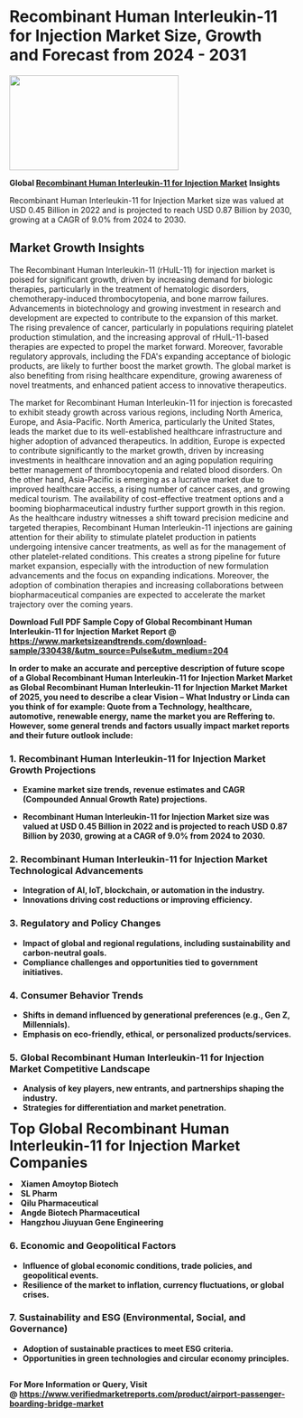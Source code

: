 <H1>Recombinant Human Interleukin-11 for Injection Market Size, Growth and Forecast from 2024 - 2031</H1><img class="aligncenter size-medium wp-image-584254" src="https://thirdeyenews.in/wp-content/uploads/2024/09/Global-Market-Research-300x168.jpeg" alt="" width="300" height="168" /><p><strong>Global&nbsp;<a href="https://www.marketsizeandtrends.com/download-sample/330438/&amp;utm_source=Pulse&amp;utm_medium=204">Recombinant Human Interleukin-11 for Injection Market</a> Insights</strong></p><p>Recombinant Human Interleukin-11 for Injection Market size was valued at USD 0.45 Billion in 2022 and is projected to reach USD 0.87 Billion by 2030, growing at a CAGR of 9.0% from 2024 to 2030.</p><p><h2>Market Growth Insights</h2> <p>The Recombinant Human Interleukin-11 (rHuIL-11) for injection market is poised for significant growth, driven by increasing demand for biologic therapies, particularly in the treatment of hematologic disorders, chemotherapy-induced thrombocytopenia, and bone marrow failures. Advancements in biotechnology and growing investment in research and development are expected to contribute to the expansion of this market. The rising prevalence of cancer, particularly in populations requiring platelet production stimulation, and the increasing approval of rHuIL-11-based therapies are expected to propel the market forward. Moreover, favorable regulatory approvals, including the FDA's expanding acceptance of biologic products, are likely to further boost the market growth. The global market is also benefiting from rising healthcare expenditure, growing awareness of novel treatments, and enhanced patient access to innovative therapeutics.</p> <p><strong></strong></p> <p>The market for Recombinant Human Interleukin-11 for injection is forecasted to exhibit steady growth across various regions, including North America, Europe, and Asia-Pacific. North America, particularly the United States, leads the market due to its well-established healthcare infrastructure and higher adoption of advanced therapeutics. In addition, Europe is expected to contribute significantly to the market growth, driven by increasing investments in healthcare innovation and an aging population requiring better management of thrombocytopenia and related blood disorders. On the other hand, Asia-Pacific is emerging as a lucrative market due to improved healthcare access, a rising number of cancer cases, and growing medical tourism. The availability of cost-effective treatment options and a booming biopharmaceutical industry further support growth in this region. As the healthcare industry witnesses a shift toward precision medicine and targeted therapies, Recombinant Human Interleukin-11 injections are gaining attention for their ability to stimulate platelet production in patients undergoing intensive cancer treatments, as well as for the management of other platelet-related conditions. This creates a strong pipeline for future market expansion, especially with the introduction of new formulation advancements and the focus on expanding indications. Moreover, the adoption of combination therapies and increasing collaborations between biopharmaceutical companies are expected to accelerate the market trajectory over the coming years. <p><strong></p><p><span class=""><strong>Download Full PDF Sample Copy of Global Recombinant Human Interleukin-11 for Injection Market Report</strong> @ <a href="https://www.marketsizeandtrends.com/download-sample/330438/&amp;utm_source=Pulse&amp;utm_medium=204" target="_blank">https://www.marketsizeandtrends.com/download-sample/330438/&amp;utm_source=Pulse&amp;utm_medium=204</a></span></p><p>In order to make an accurate and perceptive description of future scope of a Global&nbsp;Recombinant Human Interleukin-11 for Injection Market Market as Global&nbsp;Recombinant Human Interleukin-11 for Injection Market Market of 2025, you need to describe a clear Vision &ndash; What Industry or Linda can you think of for example: Quote from a Technology, healthcare, automotive, renewable energy, name the market you are Reffering to. However, some general trends and factors usually impact market reports and their future outlook include:</p><h3>1.&nbsp;<strong>Recombinant Human Interleukin-11 for Injection Market Growth Projections</strong></h3><ul><li>Examine market size trends, revenue estimates and CAGR (Compounded Annual Growth Rate) projections.</li><li><p>Recombinant Human Interleukin-11 for Injection Market size was valued at USD 0.45 Billion in 2022 and is projected to reach USD 0.87 Billion by 2030, growing at a CAGR of 9.0% from 2024 to 2030.</p></li></ul><h3>2.&nbsp;<strong>Recombinant Human Interleukin-11 for Injection Market Technological Advancements</strong></h3><ul><li>Integration of AI, IoT, blockchain, or automation in the industry.</li><li>Innovations driving cost reductions or improving efficiency.</li></ul><h3>3.&nbsp;<strong>Regulatory and Policy Changes</strong></h3><ul><li>Impact of global and regional regulations, including sustainability and carbon-neutral goals.</li><li>Compliance challenges and opportunities tied to government initiatives.</li></ul><h3>4.&nbsp;<strong>Consumer Behavior Trends</strong></h3><ul><li>Shifts in demand influenced by generational preferences (e.g., Gen Z, Millennials).</li><li>Emphasis on eco-friendly, ethical, or personalized products/services.</li></ul><h3>5.&nbsp;<strong>Global Recombinant Human Interleukin-11 for Injection Market Competitive Landscape</strong></h3><ul><li>Analysis of key players, new entrants, and partnerships shaping the industry.</li><li>Strategies for differentiation and market penetration.</li></ul><p data-pm-slice="1 1 []"><span style="color: inherit; font-family: inherit; font-size: 25px;">Top Global Recombinant Human Interleukin-11 for Injection Market Companies</span></p><div class="" data-test-id=""><p><li>Xiamen Amoytop Biotech</li><li> SL Pharm</li><li> Qilu Pharmaceutical</li><li> Angde Biotech Pharmaceutical</li><li> Hangzhou Jiuyuan Gene Engineering</li></p></div><h3>6.&nbsp;<strong>Economic and Geopolitical Factors</strong></h3><ul><li>Influence of global economic conditions, trade policies, and geopolitical events.</li><li>Resilience of the market to inflation, currency fluctuations, or global crises.</li></ul><h3>7.&nbsp;<strong>Sustainability and ESG (Environmental, Social, and Governance)</strong></h3><ul><li>Adoption of sustainable practices to meet ESG criteria.</li><li>Opportunities in green technologies and circular economy principles.</li></ul><h2><strong style="font-size: 14px;">For More Information or Query, Visit @&nbsp;</strong><a style="background-color: #ffffff; font-size: 14px;" href="https://www.marketsizeandtrends.com/report/recombinant-human-interleukin-11-for-injection-market/" target="_blank">https://www.verifiedmarketreports.com/product/airport-passenger-boarding-bridge-market</a></h2>
